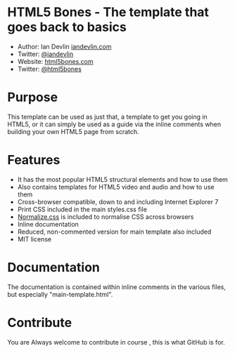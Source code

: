 HTML5 Bones - The template that goes back to basics
===================================================

- Author: Ian Devlin [iandevlin.com](http://iandevlin.com)
- Twitter: [@iandevlin](http://twitter.com/iandevlin)
- Website: [html5bones.com](http://html5bones.com)
- Twitter: [@html5bones](http://twitter.com/html5bones)

Purpose
=======

This template can be used as just that, a template to get you going in HTML5, or it can simply be used as a guide via the inline comments when building your own HTML5 page from scratch.

Features
========

- It has the most popular HTML5 structural elements and how to use them
- Also contains templates for HTML5 video and audio and how to use them
- Cross-browser compatible, down to and including Internet Explorer 7
- Print CSS included in the main styles.css file
- [Normalize.css](http://necolas.github.com/normalize.css/) is included to normalise CSS across browsers
- Inline documentation
- Reduced, non-commented version for main template also included
- MIT license

Documentation
=============
The documentation is contained within inline comments in the various files, but especially "main-template.html".

Contribute
==========

You are Always welcome to contribute in course , this is what GitHub is for.
